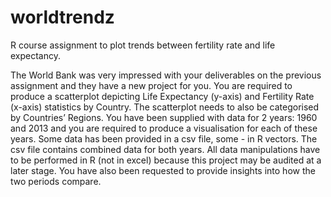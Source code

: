 # worldtrendz
R course assignment to plot trends between fertility rate and life expectancy.

The World Bank was very impressed with your deliverables on the previous 
assignment and they have a new project for you.
You are required to produce a scatterplot depicting Life Expectancy (y-axis) and 
Fertility Rate (x-axis) statistics by Country.
The scatterplot needs to also be categorised by Countries’ Regions.
You have been supplied with data for 2 years: 1960 and 2013 and you are required 
to produce a visualisation for each of these years.
Some data has been provided in a csv file, some - in R vectors. The csv file contains 
combined data for both years. All data manipulations have to be performed in R (not 
in excel) because this project may be audited at a later stage.
You have also been requested to provide insights into how the two periods compare.
